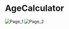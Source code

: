 # AgeCalculator

![Page_1](https://github.com/KavyaKolavasi1/AgeCalculator/assets/135289399/8dcdc87d-500c-46d8-b6ac-b3c5087af966)
![Page_2](https://github.com/KavyaKolavasi1/AgeCalculator/assets/135289399/e18974c2-ef7e-4082-a4f9-bb9e96936a43)
